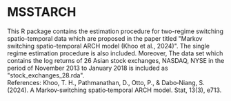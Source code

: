 # MSSTARCH
This R package contains the estimation procedure for two-regime switching spatio-temporal data which are proposed in the paper titled
"Markov switching spatio-temporal ARCH model (Khoo et al., 2024)". The single regime estimation procedure is also included. Moreover,
The data set which contains the log returns of 26 Asian stock exchanges, NASDAQ, NYSE in the period of November 2013 to January 2018 is 
included as "stock_exchanges_28.rda".
<br /> 
References:
Khoo, T. H., Pathmanathan, D., Otto, P., & Dabo‐Niang, S. (2024). A Markov‐switching spatio‐temporal ARCH model. Stat, 13(3), e713.

